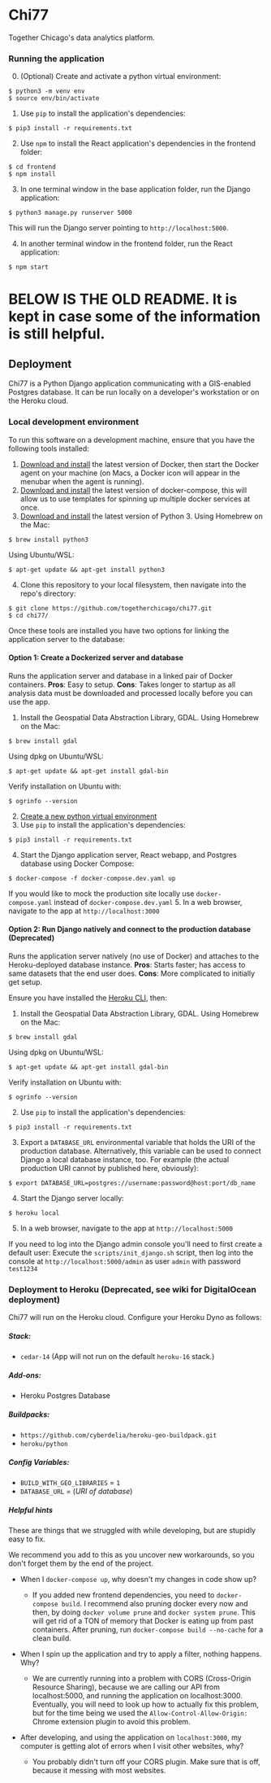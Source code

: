 # Chi77
Together Chicago's data analytics platform.

### Running the application

0. (Optional) Create and activate a python virtual environment:
```
$ python3 -m venv env
$ source env/bin/activate
```
1. Use `pip` to install the application's dependencies:
```
$ pip3 install -r requirements.txt
```
2. Use `npm` to install the React application's dependencies in the frontend folder:
```
$ cd frontend
$ npm install
```
3. In one terminal window in the base application folder, run the Django application:
```
$ python3 manage.py runserver 5000
```
This will run the Django server pointing to `http://localhost:5000`.

4. In another terminal window in the frontend folder, run the React application:
```
$ npm start
```

# BELOW IS THE OLD README. It is kept in case some of the information is still helpful.

## Deployment

Chi77 is a Python Django application communicating with a GIS-enabled Postgres database. It can be run locally on a developer's workstation or on the Heroku cloud.

### Local development environment

To run this software on a development machine, ensure that you have the following tools installed:

1. [Download and install](https://docs.docker.com/install/) the latest version of Docker, then start the Docker agent on your machine (on Macs, a Docker icon will appear in the menubar when the agent is running).
2. [Download and install](https://docs.docker.com/compose/install) the latest version of docker-compose, this will allow us to use templates for spinning up multiple docker services at once.
3. [Download and install](https://www.python.org/downloads/) the latest version of Python 3. Using Homebrew on the Mac:
```
$ brew install python3
```
Using Ubuntu/WSL:
```
$ apt-get update && apt-get install python3
```
4. Clone this repository to your local filesystem, then navigate into the repo's directory:
```
$ git clone https://github.com/togetherchicago/chi77.git
$ cd chi77/
```

Once these tools are installed you have two options for linking the application server to the database:

#### Option 1: Create a Dockerized server and database

Runs the application server and database in a linked pair of Docker containers. **Pros**: Easy to setup. **Cons**: Takes longer to startup as all analysis data must be downloaded and processed locally before you can use the app.

1. Install the Geospatial Data Abstraction Library, GDAL.
Using Homebrew on the Mac:
```
$ brew install gdal
```
Using dpkg on Ubuntu/WSL:
```
$ apt-get update && apt-get install gdal-bin
```
Verify installation on Ubuntu with:
```
$ ogrinfo --version
```
2. [Create a new python virtual environment](https://packaging.python.org/guides/installing-using-pip-and-virtual-environments/)
3. Use `pip` to install the application's dependencies:
```
$ pip3 install -r requirements.txt
```
4. Start the Django application server, React webapp, and Postgres database using Docker Compose:
```
$ docker-compose -f docker-compose.dev.yaml up
```
If you would like to mock the production site locally use `docker-compose.yaml` instead of `docker-compose.dev.yaml`
5. In a web browser, navigate to the app at `http://localhost:3000`

#### Option 2: Run Django natively and connect to the production database (Deprecated)

Runs the application server natively (no use of Docker) and attaches to the Heroku-deployed database instance. **Pros**: Starts faster; has access to same datasets that the end user does. **Cons**: More complicated to initially get setup.

Ensure you have installed the [Heroku CLI](https://devcenter.heroku.com/articles/heroku-cli#download-and-install), then:

1. Install the Geospatial Data Abstraction Library, GDAL. Using Homebrew on the Mac:
```
$ brew install gdal
```
Using dpkg on Ubuntu/WSL:
```
$ apt-get update && apt-get install gdal-bin
```
Verify installation on Ubuntu with:
```
$ ogrinfo --version
```
2. Use `pip` to install the application's dependencies:
```
$ pip3 install -r requirements.txt
```
3. Export a `DATABASE_URL` environmental variable that holds the URI of the production database. Alternatively, this variable can be used to connect Django a local database instance, too. For example (the actual production URI cannot by published here, obviously):
```
$ export DATABASE_URL=postgres://username:password@host:port/db_name
```
4. Start the Django server locally:
```
$ heroku local
```
5. In a web browser, navigate to the app at `http://localhost:5000`

If you need to log into the Django admin console you'll need to first create a default user: Execute the `scripts/init_django.sh` script, then log into the console at `http://localhost:5000/admin` as user `admin` with password `test1234`

### Deployment to Heroku (Deprecated, see wiki for DigitalOcean deployment)

Chi77 will run on the Heroku cloud. Configure your Heroku Dyno as follows:

##### Stack:

* `cedar-14` (App will not run on the default `heroku-16` stack.)

##### Add-ons:

* Heroku Postgres Database

##### Buildpacks:

* `https://github.com/cyberdelia/heroku-geo-buildpack.git`
* `heroku/python`

##### Config Variables:

* `BUILD_WITH_GEO_LIBRARIES` = `1`
* `DATABASE_URL` = (_URI of database_)



##### Helpful hints
These are things that we struggled with while developing, but are stupidly easy to fix.

We recommend you add to this as you uncover new workarounds, so you don't forget them
by the end of the project.


* When I `docker-compose up`, why doesn't my changes in code show up?

    - If you added new frontend dependencies, you need to `docker-compose build`. I recommend also pruning docker
        every now and then, by doing `docker volume prune` and `docker system prune`. This will get rid of a TON
        of memory that Docker is eating up from past containers. After pruning, run `docker-compose build --no-cache`
        for a clean build.

* When I spin up the application and try to apply a filter, nothing happens. Why?

    - We are currently running into a problem with CORS (Cross-Origin Resource Sharing), because we are calling our
        API from localhost:5000, and running the application on localhost:3000. Eventually, you will need to
        look up how to actually fix this problem, but for the time being we used the `Allow-Control-Allow-Origin:`
        Chrome extension plugin to avoid this problem.
* After developing, and using the application on `localhost:3000`, my computer is getting alot of errors when I
    visit other websites, why?

    - You probably didn't turn off your CORS plugin. Make sure that is off, because it messing with most websites.
